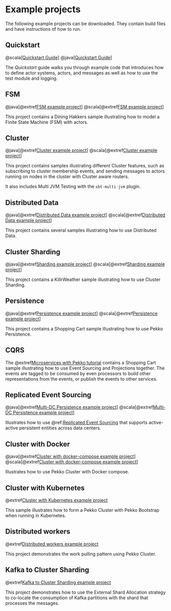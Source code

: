 # Example projects

The following example projects can be downloaded. They contain build files and have instructions
of how to run.

## Quickstart

@scala[[Quickstart Guide](https://developer.lightbend.com/guides/akka-quickstart-scala/)]
@java[[Quickstart Guide](https://developer.lightbend.com/guides/akka-quickstart-java/)]
 
The *Quickstart* guide walks you through example code that introduces how to define actor systems, actors, and
messages as well as how to use the test module and logging.

## FSM

@java[@extref[FSM example project](samples:pekko-samples-fsm-java)]
@scala[@extref[FSM example project](samples:pekko-samples-fsm-scala)]

This project contains a Dining Hakkers sample illustrating how to model a Finite State Machine (FSM) with actors.

## Cluster

@java[@extref[Cluster example project](samples:pekko-samples-cluster-java)]
@scala[@extref[Cluster example project](samples:pekko-samples-cluster-scala)]

This project contains samples illustrating different Cluster features, such as
subscribing to cluster membership events, and sending messages to actors running on nodes in the cluster
with Cluster aware routers.

It also includes Multi JVM Testing with the `sbt-multi-jvm` plugin.

## Distributed Data

@java[@extref[Distributed Data example project](samples:pekko-samples-distributed-data-java)]
@scala[@extref[Distributed Data example project](samples:pekko-samples-distributed-data-scala)]

This project contains several samples illustrating how to use Distributed Data.

## Cluster Sharding

@java[@extref[Sharding example project](samples:pekko-samples-cluster-sharding-java)]
@scala[@extref[Sharding example project](samples:pekko-samples-cluster-sharding-scala)]

This project contains a KillrWeather sample illustrating how to use Cluster Sharding.

## Persistence

@java[@extref[Persistence example project](samples:pekko-samples-persistence-java)]
@scala[@extref[Persistence example project](samples:pekko-samples-persistence-scala)]

This project contains a Shopping Cart sample illustrating how to use Pekko Persistence.

## CQRS

The @extref[Microservices with Pekko tutorial](platform-guide:microservices-tutorial/) contains a
Shopping Cart sample illustrating how to use Event Sourcing and Projections together. The events are
tagged to be consumed by even processors to build other representations from the events, or publish the events
to other services.

## Replicated Event Sourcing

@java[@extref[Multi-DC Persistence example project](samples:pekko-samples-persistence-dc-java)]
@scala[@extref[Multi-DC Persistence example project](samples:pekko-samples-persistence-dc-scala)]

Illustrates how to use @ref:[Replicated Event Sourcing](../typed/replicated-eventsourcing.md) that supports
active-active persistent entities across data centers.

## Cluster with Docker

@java[@extref[Cluster with docker-compose example project](samples:pekko-sample-cluster-docker-compose-java)]
@scala[@extref[Cluster with docker-compose example project](samples:pekko-sample-cluster-docker-compose-scala)]

Illustrates how to use Pekko Cluster with Docker compose.

## Cluster with Kubernetes

@extref[Cluster with Kubernetes example project](samples:pekko-sample-cluster-kubernetes-java)

This sample illustrates how to form a Pekko Cluster with Pekko Bootstrap when running in Kubernetes.

## Distributed workers

@extref[Distributed workers example project](samples:pekko-samples-distributed-workers-scala)

This project demonstrates the work pulling pattern using Pekko Cluster.

## Kafka to Cluster Sharding 

@extref[Kafka to Cluster Sharding example project](samples:pekko-samples-kafka-to-sharding)

This project demonstrates how to use the External Shard Allocation strategy to co-locate the consumption of Kafka
partitions with the shard that processes the messages.


